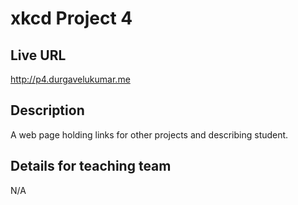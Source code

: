 # xkcd Project 4

## Live URL
<http://p4.durgavelukumar.me>

## Description
A web page holding links for other projects and describing student.

## Details for teaching team
N/A